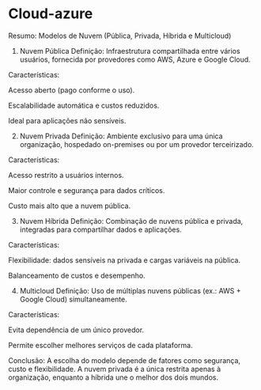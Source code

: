 # Cloud-azure
Resumo: Modelos de Nuvem (Pública, Privada, Híbrida e Multicloud)
1. Nuvem Pública
Definição: Infraestrutura compartilhada entre vários usuários, fornecida por provedores como AWS, Azure e Google Cloud.

Características:

Acesso aberto (pago conforme o uso).

Escalabilidade automática e custos reduzidos.

Ideal para aplicações não sensíveis.

2. Nuvem Privada
Definição: Ambiente exclusivo para uma única organização, hospedado on-premises ou por um provedor terceirizado.

Características:

Acesso restrito a usuários internos.

Maior controle e segurança para dados críticos.

Custo mais alto que a nuvem pública.

3. Nuvem Híbrida
Definição: Combinação de nuvens pública e privada, integradas para compartilhar dados e aplicações.

Características:

Flexibilidade: dados sensíveis na privada e cargas variáveis na pública.

Balanceamento de custos e desempenho.

4. Multicloud
Definição: Uso de múltiplas nuvens públicas (ex.: AWS + Google Cloud) simultaneamente.

Características:

Evita dependência de um único provedor.

Permite escolher melhores serviços de cada plataforma.


Conclusão: A escolha do modelo depende de fatores como segurança, custo e flexibilidade. A nuvem privada é a única restrita apenas à organização, enquanto a híbrida une o melhor dos dois mundos.
